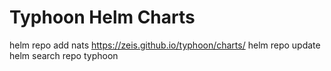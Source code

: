 # Typhoon Helm Charts

helm repo add nats https://zeis.github.io/typhoon/charts/
helm repo update
helm search repo typhoon